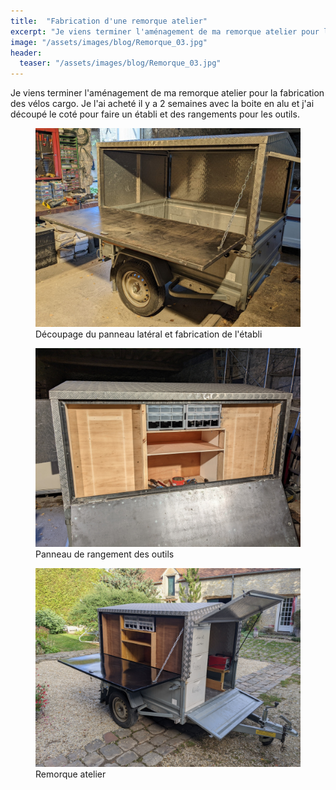 ```yaml
---
title:  "Fabrication d'une remorque atelier"
excerpt: "Je viens terminer l'aménagement de ma remorque atelier pour la fabrication des vélos cargo..."
image: "/assets/images/blog/Remorque_03.jpg"
header:
  teaser: "/assets/images/blog/Remorque_03.jpg"
---
```


Je viens terminer l'aménagement de ma remorque atelier pour la fabrication des vélos cargo. Je l'ai acheté il y a 2 semaines avec la boite en alu et j'ai découpé le coté pour faire un établi et des rangements pour les outils.

<figure class="one">
    <a href="/assets/images/blog/Remorque_01.jpg"><img src="/assets/images/blog/Remorque_01.jpg"></a>
    <figcaption>Découpage du panneau latéral et fabrication de l'établi</figcaption>
</figure>

<figure class="one">
    <a href="/assets/images/blog/Remorque_02.jpg"><img src="/assets/images/blog/Remorque_02.jpg"></a>
    <figcaption>Panneau de rangement des outils</figcaption>
</figure>

<figure class="one">
    <a href="/assets/images/blog/Remorque_03.jpg"><img src="/assets/images/blog/Remorque_03.jpg"></a>
    <figcaption>Remorque atelier</figcaption>
</figure>